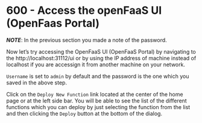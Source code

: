 # 600 - Access the openFaaS UI (OpenFaas Portal)

***NOTE***: In the previous section you made a note of the password.

Now let’s try accessing the OpenFaaS UI (OpenFaaS Portal) by navigating to the http://localhost:31112/ui or by using the IP address of machine instead of localhost if you are accessign it from another machine on your network.

```Username``` is set to ```admin``` by default and the password is the one which you saved in the above step.

Click on the ```Deploy New Function``` link located at the center of the home page or at the left side bar. You will be able to see the list of the different functions which you can deploy by just selecting the function from the list and then clicking the ```Deploy``` button at the bottom of the dialog.
